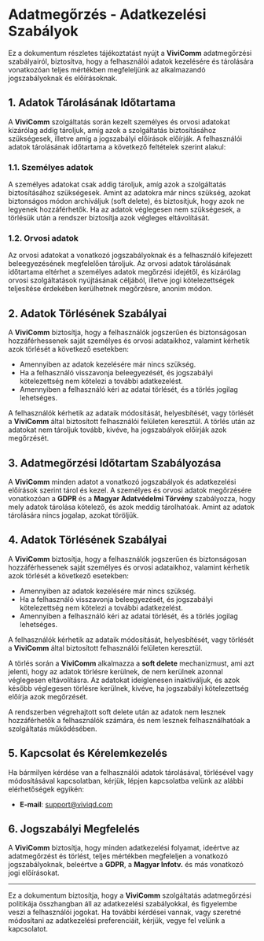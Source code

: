 # Adatmegőrzés - Adatkezelési Szabályok

Ez a dokumentum részletes tájékoztatást nyújt a **ViviComm** adatmegőrzési szabályairól, biztosítva, hogy a felhasználói adatok kezelésére és tárolására vonatkozóan teljes mértékben megfeleljünk az alkalmazandó jogszabályoknak és előírásoknak.

## 1. Adatok Tárolásának Időtartama

A **ViviComm** szolgáltatás során kezelt személyes és orvosi adatokat kizárólag addig tároljuk, amíg azok a szolgáltatás biztosításához szükségesek, illetve amíg a jogszabályi előírások előírják. A felhasználói adatok tárolásának időtartama a következő feltételek szerint alakul:

### **1.1. Személyes adatok**
A személyes adatokat csak addig tároljuk, amíg azok a szolgáltatás biztosításához szükségesek. Amint az adatokra már nincs szükség, azokat biztonságos módon archíváljuk (soft delete), és biztosítjuk, hogy azok ne legyenek hozzáférhetők. Ha az adatok véglegesen nem szükségesek, a törlésük után a rendszer biztosítja azok végleges eltávolítását.

### **1.2. Orvosi adatok**
Az orvosi adatokat a vonatkozó jogszabályoknak és a felhasználó kifejezett beleegyezésének megfelelően tároljuk. Az orvosi adatok tárolásának időtartama eltérhet a személyes adatok megőrzési idejétől, és kizárólag orvosi szolgáltatások nyújtásának céljából, illetve jogi kötelezettségek teljesítése érdekében kerülhetnek megőrzésre, anonim módon.

## 2. Adatok Törlésének Szabályai

A **ViviComm** biztosítja, hogy a felhasználók jogszerűen és biztonságosan hozzáférhessenek saját személyes és orvosi adataikhoz, valamint kérhetik azok törlését a következő esetekben:

- Amennyiben az adatok kezelésére már nincs szükség.
- Ha a felhasználó visszavonja beleegyezését, és jogszabályi kötelezettség nem kötelezi a további adatkezelést.
- Amennyiben a felhasználó kéri az adatai törlését, és a törlés jogilag lehetséges.

A felhasználók kérhetik az adataik módosítását, helyesbítését, vagy törlését a **ViviComm** által biztosított felhasználói felületen keresztül. A törlés után az adatokat nem tároljuk tovább, kivéve, ha jogszabályok előírják azok megőrzését.

## 3. Adatmegőrzési Időtartam Szabályozása

A **ViviComm** minden adatot a vonatkozó jogszabályok és adatkezelési előírások szerint tárol és kezel. A személyes és orvosi adatok megőrzésére vonatkozóan a **GDPR** és a **Magyar Adatvédelmi Törvény** szabályozza, hogy mely adatok tárolása kötelező, és azok meddig tárolhatóak. Amint az adatok tárolására nincs jogalap, azokat töröljük.

## 4. Adatok Törlésének Szabályai

A **ViviComm** biztosítja, hogy a felhasználók jogszerűen és biztonságosan hozzáférhessenek saját személyes és orvosi adataikhoz, valamint kérhetik azok törlését a következő esetekben:

- Amennyiben az adatok kezelésére már nincs szükség.
- Ha a felhasználó visszavonja beleegyezését, és jogszabályi kötelezettség nem kötelezi a további adatkezelést.
- Amennyiben a felhasználó kéri az adatai törlését, és a törlés jogilag lehetséges.

A felhasználók kérhetik az adataik módosítását, helyesbítését, vagy törlését a **ViviComm** által biztosított felhasználói felületen keresztül.

A törlés során a **ViviComm** alkalmazza a **soft delete** mechanizmust, ami azt jelenti, hogy az adatok törlésre kerülnek, de nem kerülnek azonnal véglegesen eltávolításra. Az adatokat ideiglenesen inaktiváljuk, és azok később véglegesen törlésre kerülnek, kivéve, ha jogszabályi kötelezettség előírja azok megőrzését.

A rendszerben végrehajtott soft delete után az adatok nem lesznek hozzáférhetők a felhasználók számára, és nem lesznek felhasználhatóak a szolgáltatás működésében.

## 5. Kapcsolat és Kérelemkezelés

Ha bármilyen kérdése van a felhasználói adatok tárolásával, törlésével vagy módosításával kapcsolatban, kérjük, lépjen kapcsolatba velünk az alábbi elérhetőségek egyikén:

- **E-mail**: [support@viviqd.com](mailto:support@viviqd.com)

## 6. Jogszabályi Megfelelés

A **ViviComm** biztosítja, hogy minden adatkezelési folyamat, ideértve az adatmegőrzést és törlést, teljes mértékben megfeleljen a vonatkozó jogszabályoknak, beleértve a **GDPR**, a **Magyar Infotv.** és más vonatkozó jogi előírásokat.

---

Ez a dokumentum biztosítja, hogy a **ViviComm** szolgáltatás adatmegőrzési politikája összhangban áll az adatkezelési szabályokkal, és figyelembe veszi a felhasználói jogokat. Ha további kérdései vannak, vagy szeretné módosítani az adatkezelési preferenciáit, kérjük, vegye fel velünk a kapcsolatot.
